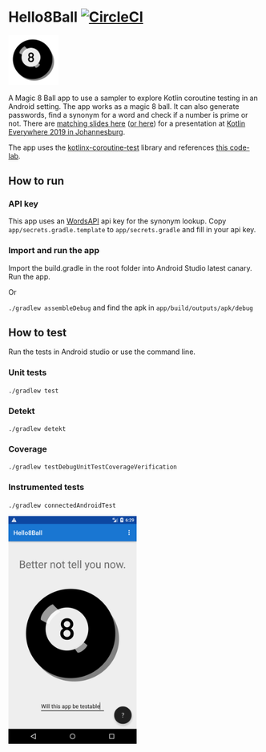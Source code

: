 # Hello8Ball [![CircleCI](https://circleci.com/gh/maiatoday/Hello8Ball.svg?style=svg)](https://circleci.com/gh/maiatoday/Hello8Ball)

<img src="./ball.svg" width="100">

A Magic 8 Ball app to use a sampler to explore Kotlin coroutine testing in an Android setting. The app works as a magic 8 ball. It can also generate passwords, find a synonym for a word and check if a number is prime or not. There are [matching slides here](slides/TestingKotlinCoroutines.pdf) ([or here](https://docs.google.com/presentation/d/1rbkzioNdv1dkS35LcFa2lC0tFxkCwuhtr530JTeJh_8/edit?usp=sharing)) for a presentation at [Kotlin Everywhere 2019 in Johannesburg](https://www.kotlin-everywhere.co.za/).

The app uses the [kotlinx-coroutine-test](https://github.com/Kotlin/kotlinx.coroutines/tree/master/kotlinx-coroutines-test) library and references [this code-lab](https://github.com/googlecodelabs/kotlin-coroutines).

## How to run

### API key
This app uses an [WordsAPI](https://www.wordsapi.com/) api key for the synonym lookup. Copy `app/secrets.gradle.template` to `app/secrets.gradle` and fill in your api key.

### Import and run the app
Import the build.gradle in the root folder into Android Studio latest canary. 
Run the app.

Or

`./gradlew assembleDebug` and find the apk in `app/build/outputs/apk/debug`


## How to test

Run the tests in Android studio or use the command line.

### Unit tests

`./gradlew test`

### Detekt

`./gradlew detekt`

### Coverage

`./gradlew testDebugUnitTestCoverageVerification`

### Instrumented tests

`./gradlew connectedAndroidTest`

<img src="screenshots/Screenshot_1566145786.png" width="256">


